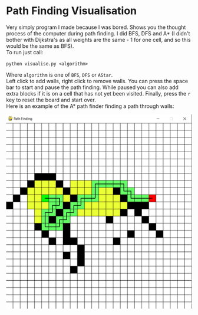 # Path Finding Visualisation
Very simply program I made because I was bored. Shows you the thought process of the computer during path finding. I did BFS, DFS and A* (I didn't bother with Dijkstra's as all weights are the same - 1 for one cell, and so this would be the same as BFS). <br>
To run just call:
```
python visualise.py <algorithm>
```
Where `algorithm` is one of `BFS`, `DFS` or `AStar`. <br>
Left click to add walls, right click to remove walls. You can press the space bar to start and pause the path finding. While paused you can also add extra blocks if it is on a cell that has not yet been visited. Finally, press the `r` key to reset the board and start over.<br>
Here is an example of the A* path finder finding a path through walls:

![A*](/images/astar.png)